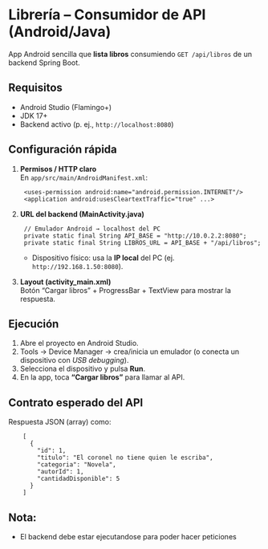 # Librería – Consumidor de API (Android/Java)

App Android sencilla que **lista libros** consumiendo `GET /api/libros` de un backend Spring Boot.

## Requisitos

- Android Studio (Flamingo+)
- JDK 17+
- Backend activo (p. ej., `http://localhost:8080`)

## Configuración rápida

1.  **Permisos / HTTP claro**  
    En `app/src/main/AndroidManifest.xml`:

         <uses-permission android:name="android.permission.INTERNET"/>
         <application android:usesCleartextTraffic="true" ...>

2.  **URL del backend (MainActivity.java)**

         // Emulador Android → localhost del PC
         private static final String API_BASE = "http://10.0.2.2:8080";
         private static final String LIBROS_URL = API_BASE + "/api/libros";

    - Dispositivo físico: usa la **IP local** del PC (ej. `http://192.168.1.50:8080`).

3.  **Layout (activity_main.xml)**  
    Botón “Cargar libros” + ProgressBar + TextView para mostrar la respuesta.

## Ejecución

1. Abre el proyecto en Android Studio.
2. Tools → Device Manager → crea/inicia un emulador (o conecta un dispositivo con _USB debugging_).
3. Selecciona el dispositivo y pulsa **Run**.
4. En la app, toca **“Cargar libros”** para llamar al API.

## Contrato esperado del API

Respuesta JSON (array) como:

        [
          {
            "id": 1,
            "titulo": "El coronel no tiene quien le escriba",
            "categoria": "Novela",
            "autorId": 1,
            "cantidadDisponible": 5
          }
        ]

## Nota:

- El backend debe estar ejecutandose para poder hacer peticiones

